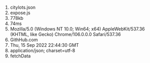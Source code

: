 1. citylots.json
2. expose.js
3. 778kb
4. 74ms
5. Mozilla/5.0 (Windows NT 10.0; Win64; x64) AppleWebKit/537.36 (KHTML, like Gecko) Chrome/106.0.0.0 Safari/537.36
6. GithHub.com
7. Thu, 15 Sep 2022 22:44:30 GMT
8. application/json; charset=utf-8
9. fetchData